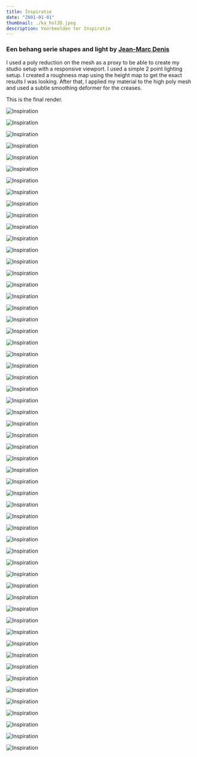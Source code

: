 ```yaml
---
title: Inspiratie
date: "2001-01-01"
thumbnail: ./ka_hol3D.jpeg
description: Voorbeelden ter Inspiratie
---
```


### Een behang serie shapes and light by [Jean-Marc Denis](http://jmd.im/black)

I used a poly reduction on the mesh as a proxy to be able to create my studio setup with a responsive viewport. I used a simple 2 point lighting setup. I created a roughness map using the height map to get the exact results I was looking. After that, I applied my material to the high poly mesh and used a subtle smoothing deformer for the creases.

This is the final render.

<div class="kg-card kg-image-card kg-width-wide">

![Inspiration](./ka_hol3D.jpeg)

</div>

<div class="kg-card kg-image-card kg-width-wide">

![Inspiration](./afl-stoel.jpeg)

</div>

<div class="kg-card kg-image-card kg-width-wide">

![Inspiration](./ba_bank2.jpeg)

</div>


<div class="kg-card kg-image-card kg-width-wide">

![Inspiration](./ba_bank5.jpeg)

</div>


<div class="kg-card kg-image-card kg-width-wide">

![Inspiration](./ba_bank10.jpeg)

</div>


<div class="kg-card kg-image-card kg-width-wide">

![Inspiration](./ba_massieve_bank.jpeg)

</div>


<div class="kg-card kg-image-card kg-width-wide">

![Inspiration](./ba_massiwev_bank2.jpeg)

</div>


<div class="kg-card kg-image-card kg-width-wide">

![Inspiration](./boxStack.jpeg)

</div>


<div class="kg-card kg-image-card kg-width-wide">

![Inspiration](./bu_computerbureau2.jpeg)

</div>


<div class="kg-card kg-image-card kg-width-wide">

![Inspiration](./k_wieg_1.jpeg)

</div>


<div class="kg-card kg-image-card kg-width-wide">

![Inspiration](./k_3dhonden.jpeg)

</div>


<div class="kg-card kg-image-card kg-width-wide">

![Inspiration](./k_hond.jpeg)

</div>


<div class="kg-card kg-image-card kg-width-wide">

![Inspiration](./k_ruimtelijk_speelgoed.jpeg)

</div>


<div class="kg-card kg-image-card kg-width-wide">

![Inspiration](./k_schommelstoel_2.jpeg)

</div>


<div class="kg-card kg-image-card kg-width-wide">

![Inspiration](./k_stoel1.jpeg)

</div>


<div class="kg-card kg-image-card kg-width-wide">

![Inspiration](./k_tekentafel.jpeg)

</div>


<div class="kg-card kg-image-card kg-width-wide">

![Inspiration](./k_vis.jpeg)

</div>


<div class="kg-card kg-image-card kg-width-wide">

![Inspiration](./ka_.jpeg)

</div>


<div class="kg-card kg-image-card kg-width-wide">

![Inspiration](./ka_6hoekkast.jpeg)

</div>


<div class="kg-card kg-image-card kg-width-wide">

![Inspiration](./ka_bol1.jpeg)

</div>


<div class="kg-card kg-image-card kg-width-wide">

![Inspiration](./ka_bol2.jpeg)

</div>


<div class="kg-card kg-image-card kg-width-wide">

![Inspiration](./ka_bol3.jpeg)

</div>


<div class="kg-card kg-image-card kg-width-wide">

![Inspiration](./ka_boom2.jpeg)

</div>


<div class="kg-card kg-image-card kg-width-wide">

![Inspiration](./ka_kast1.jpeg)

</div>


<div class="kg-card kg-image-card kg-width-wide">

![Inspiration](./ka_kast3.jpeg)

</div>


<div class="kg-card kg-image-card kg-width-wide">

![Inspiration](./ka_kast5.jpeg)

</div>


<div class="kg-card kg-image-card kg-width-wide">

![Inspiration](./ka_kast6.jpeg)

</div>


<div class="kg-card kg-image-card kg-width-wide">

![Inspiration](./ka_kast7.jpeg)

</div>


<div class="kg-card kg-image-card kg-width-wide">

![Inspiration](./ka_kast_massief.jpeg)

</div>


<div class="kg-card kg-image-card kg-width-wide">

![Inspiration](./ka_klein1.jpeg)

</div>


<div class="kg-card kg-image-card kg-width-wide">

![Inspiration](./ka_klein2.jpeg)

</div>


<div class="kg-card kg-image-card kg-width-wide">

![Inspiration](./ka_kleurtjes.jpeg)

</div>


<div class="kg-card kg-image-card kg-width-wide">

![Inspiration](./kamerscherm.jpeg)

</div>


<div class="kg-card kg-image-card kg-width-wide">

![Inspiration](./kr_1.jpeg)

</div>


<div class="kg-card kg-image-card kg-width-wide">

![Inspiration](./kr_2.jpeg)

</div>


<div class="kg-card kg-image-card kg-width-wide">

![Inspiration](./kr_3.jpeg)

</div>


<div class="kg-card kg-image-card kg-width-wide">

![Inspiration](./kr_6.jpeg)

</div>


<div class="kg-card kg-image-card kg-width-wide">

![Inspiration](./kr_8.jpeg)

</div>


<div class="kg-card kg-image-card kg-width-wide">

![Inspiration](./kr_12.jpeg)

</div>


<div class="kg-card kg-image-card kg-width-wide">

![Inspiration](./o_boom_drieluik.jpeg)

</div>


<div class="kg-card kg-image-card kg-width-wide">

![Inspiration](./o_gaatjesfoto.jpeg)

</div>


<div class="kg-card kg-image-card kg-width-wide">

![Inspiration](./o_laagjes_schilderij.jpeg)

</div>


<div class="kg-card kg-image-card kg-width-wide">

![Inspiration](./o_laptopstandaard.jpeg)

</div>


<div class="kg-card kg-image-card kg-width-wide">

![Inspiration](./o_vis_krantenbak.jpeg)

</div>


<div class="kg-card kg-image-card kg-width-wide">

![Inspiration](./s_stoel10.jpeg)

</div>


<div class="kg-card kg-image-card kg-width-wide">

![Inspiration](./t_doolhoftafel.jpeg)

</div>


<div class="kg-card kg-image-card kg-width-wide">

![Inspiration](./t_oppaktafel.jpeg)

</div>


<div class="kg-card kg-image-card kg-width-wide">

![Inspiration](./t_picknick.jpeg)

</div>


<div class="kg-card kg-image-card kg-width-wide">

![Inspiration](./t_tafel7.jpeg)

</div>


<div class="kg-card kg-image-card kg-width-wide">

![Inspiration](./t_tafel8.jpeg)

</div>


<div class="kg-card kg-image-card kg-width-wide">

![Inspiration](./t_tafel15.jpeg)

</div>


<div class="kg-card kg-image-card kg-width-wide">

![Inspiration](./t_tafel17.jpeg)

</div>


<div class="kg-card kg-image-card kg-width-wide">

![Inspiration](./t_tafel19.jpeg)

</div>


<div class="kg-card kg-image-card kg-width-wide">

![Inspiration](./t_tafel20.jpeg)

</div>


<div class="kg-card kg-image-card kg-width-wide">

![Inspiration](./unnamed.jpeg)

</div>

<div class="kg-card kg-image-card kg-width-wide">

![Inspiration](./t_zigzag.jpeg)

</div>



